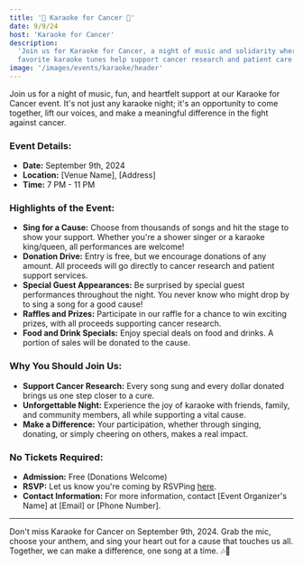 ```yaml
---
title: '🎤 Karaoke for Cancer 🎤'
date: 9/9/24
host: 'Karaoke for Cancer'
description:
  'Join us for Karaoke for Cancer, a night of music and solidarity where your
  favorite karaoke tunes help support cancer research and patient care.'
image: '/images/events/karaoke/header'
---
```


Join us for a night of music, fun, and heartfelt support at our Karaoke for
Cancer event. It's not just any karaoke night; it's an opportunity to come
together, lift our voices, and make a meaningful difference in the fight against
cancer.

### **Event Details:**

- **Date:** September 9th, 2024
- **Location:** [Venue Name], [Address]
- **Time:** 7 PM - 11 PM

### **Highlights of the Event:**

- **Sing for a Cause:** Choose from thousands of songs and hit the stage to show
  your support. Whether you're a shower singer or a karaoke king/queen, all
  performances are welcome!
- **Donation Drive:** Entry is free, but we encourage donations of any amount.
  All proceeds will go directly to cancer research and patient support services.
- **Special Guest Appearances:** Be surprised by special guest performances
  throughout the night. You never know who might drop by to sing a song for a
  good cause!
- **Raffles and Prizes:** Participate in our raffle for a chance to win exciting
  prizes, with all proceeds supporting cancer research.
- **Food and Drink Specials:** Enjoy special deals on food and drinks. A portion
  of sales will be donated to the cause.

### **Why You Should Join Us:**

- **Support Cancer Research:** Every song sung and every dollar donated brings
  us one step closer to a cure.
- **Unforgettable Night:** Experience the joy of karaoke with friends, family,
  and community members, all while supporting a vital cause.
- **Make a Difference:** Your participation, whether through singing, donating,
  or simply cheering on others, makes a real impact.

### **No Tickets Required:**

- **Admission:** Free (Donations Welcome)
- **RSVP:** Let us know you're coming by RSVPing [here](#).
- **Contact Information:** For more information, contact [Event Organizer's
  Name] at [Email] or [Phone Number].

---

Don't miss Karaoke for Cancer on September 9th, 2024. Grab the mic, choose your
anthem, and sing your heart out for a cause that touches us all. Together, we
can make a difference, one song at a time. 🎶💖
